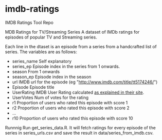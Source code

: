 # imdb-ratings
IMDB Ratings Tool Repo

MDB Ratings for TV/Streaming Series
A dataset of IMDb ratings for episodes of popular TV and Streaming series.

Each line in the dtaset is an episode from a series from a handcrafted list of series. The variables are as follows:

* series_name <chr> Self explanatory
* series_ep   <int> Episode index in the series from 1 onwards.
* season      <int> From 1 onwards
* season_ep   <int> Episode index in the season
* url         <chr> IMDB url for the episode (eg "http://www.imdb.com/title/tt5174246/")
* Episode     <chr> Episode title
* UserRating  <dbl> IMDB User Rating calculated [as explained in their site](http://www.imdb.com/help/show_leaf?votestopfaq).
* UserVotes   <dbl> Num of votes for the rating
* r1          <dbl> Proportion of users who rated this episode with score 1
* r2          <dbl> Proportion of users who rated this episode with score 2
* ...
* r10         <dbl> Proportion of users who rated this episode with score 10

Runnnig
Run get_series_data.R. It will fetch ratings for every episode of the series in series_urls.csv and save the result in data/series_from_imdb.csv.
